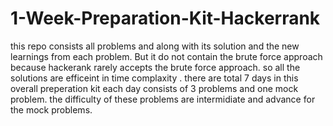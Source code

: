 # 1-Week-Preparation-Kit-Hackerrank

this repo consists all problems and along with its solution and the new learnings from each problem.
But it do not contain the brute force approach because hackerank rarely accepts the brute force approach.
so all the solutions are efficeint in time complaxity .
there are total 7 days in this overall preperation kit each day consists of 3 problems and one mock problem.
the difficulty of these problems are intermidiate and advance for the mock problems.
